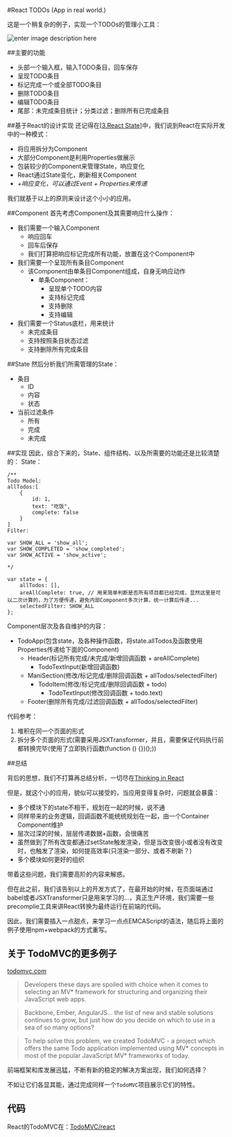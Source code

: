 #React TODOs (App in real world.)

这是一个稍复杂的例子，实现一个TODOs的管理小工具：

![enter image description here](https://lh3.googleusercontent.com/-fpXqvWYhNYw/VtPrEvmlsYI/AAAAAAAAAVk/iNW6b8nvdcY/s0/TODOs.png "TODOs.png")

##主要的功能

 - 头部一个输入框，输入TODO条目，回车保存
 - 呈现TODO条目
 - 标记完成一个或全部TODO条目
 - 删除TODO条目
 - 编辑TODO条目
 - 尾部：未完成条目统计；分类过滤；删除所有已完成条目
 
##基于React的设计实现
还记得在[[3.React State](https://github.com/tyr-liu/blog/blob/master/react-step-by-step/3.React%20State.md)]中，我们说到React在实际开发中的一种模式：

 - 将应用拆分为Component 
 - 大部分Component是利用Properties做展示
 - 包装较少的Component来管理State，响应变化
 - React通过State变化，刷新相关Component
 - *+响应变化，可以通过Event + Properties来传递*

我们就基于以上的原则来设计这个小小的应用。


##Component
首先考虑Component及其需要响应什么操作：

 - 我们需要一个输入Component
	 - 响应回车
	 - 回车后保存
	 - 我们打算把响应标记完成所有功能，放置在这个Component中
 - 我们需要一个呈现所有条目Component
	 - 该Component由单条目Component组成，自身无响应动作
		 - 单条Component：
			 - 呈现单个TODO内容
			 - 支持标记完成
			 - 支持删除
			 - 支持编辑
 - 我们需要一个Status底栏，用来统计
	 - 未完成条目
	 - 支持按照条目状态过滤
	 - 支持删除所有完成条目

##State
然后分析我们所需管理的State：

 - 条目
	 - ID
	 - 内容
	 - 状态
 - 当前过滤条件
	 - 所有
	 - 完成
	 - 未完成

##实现
因此，综合下来的，State、组件结构、以及所需要的功能还是比较清楚的：
State：
```
/**
Todo Model:
allTodos:[
	{
		id: 1,
		text: "吃饭",
		complete: false
	}
]
Filter:

var SHOW_ALL = 'show_all';
var SHOW_COMPLETED = 'show_completed';
var SHOW_ACTIVE = 'show_active';

*/

var state = {
    allTodos: [],
    areAllComplete: true, // 用来简单判断是否所有项目都已经完成，显然这里是可以二次计算的，为了方便传递，避免内部Component多次计算，统一计算后传递...
    selectedFilter: SHOW_ALL
};
```

Component层次及各自维护的内容：

 - TodoApp(包含state，及各种操作函数，将state.allTodos及函数使用Properties传递给下面的Component)
	 - Header(标记所有完成/未完成/新增回调函数 + areAllComplete)
		 - TodoTextInput(新增回调函数)
	 - ManiSection(修改/标记完成/删除回调函数 + allTodos/selectedFilter)
		 - TodoItem(修改/标记完成/删除回调函数 + todo)
			 - TodoTextInput(修改回调函数 + todo.text)
	 - Footer(删除所有完成/过滤回调函数 + allTodos/selectedFilter)

代码参考：

 1. 堆积在同一个页面的形式
 2. 拆分多个页面的形式(需要采用JSXTransformer，并且，需要保证代码执行前都转换完毕(使用了立即执行函数(function () {})();))

##总结

背后的思想，我们不打算再总结分析，一切尽在[Thinking in React](http://facebook.github.io/react/docs/thinking-in-react.zh-CN.html) 

但是，就这个小的应用，貌似可以接受的，当应用变得复杂时，问题就会暴露：

 - 多个模块下的state不相干，规划在一起的时候，说不通
 - 同样带来的业务逻辑，回调函数不能统统规划在一起，由一个Container Component维护
 - 层次过深的时候，层层传递数据+函数，会很痛苦
 - 虽然做到了所有改变都通过setState触发渲染，但是当改变很小或者没有改变时，也触发了渲染，如何提高效率(只渲染一部分、或者不刷新？)
 - 多个模块如何更好的组织

带着这些问题，我们需要高阶的内容来解惑。

但在此之前，我们该告别以上的开发方式了，在最开始的时候，在页面端通过babel或者JSXTransformer只是用来学习的...，真正生产环境，我们需要一些precomplie工具来讲React转换为最终运行在前端的代码。

因此，我们需要插入一点甜点，来学习一点点EMCAScript的语法，随后将上面的例子使用npm+webpack的方式重写。



## 关于 TodoMVC的更多例子

[todomvc.com](http://todomvc.com/)

> Developers these days are spoiled with choice when it comes to selecting an MV* framework for structuring and organizing their JavaScript web apps.

>Backbone, Ember, AngularJS… the list of new and stable solutions continues to grow, but just how do you decide on which to use in a sea of so many options?

>To help solve this problem, we created TodoMVC - a project which offers the same Todo application implemented using MV* concepts in most of the popular JavaScript MV* frameworks of today.

前端框架和库发展迅猛，不断有新的稳定的解决方案出现，我们如何选择？

不如让它们各显其能，通过完成同样一个`TodoMVC`项目展示它们的特性。

## 代码

React的TodoMVC在：[TodoMVC/react](https://github.com/tastejs/todomvc/tree/gh-pages/examples/react)

